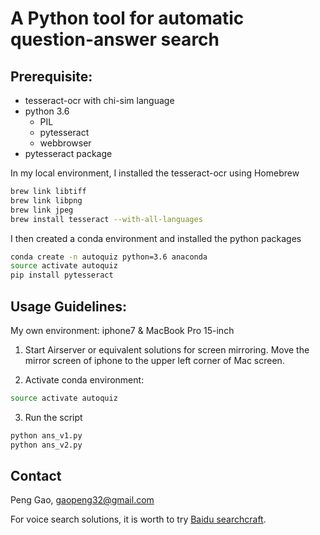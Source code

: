 # A Python tool for automatic question-answer search


## Prerequisite:

* tesseract-ocr with chi-sim language
* python 3.6
	* PIL
	* pytesseract
	* webbrowser
* pytesseract package

In my local environment, I installed the tesseract-ocr using Homebrew

```bash
brew link libtiff
brew link libpng
brew link jpeg
brew install tesseract --with-all-languages
```

I then created a conda environment and installed the python packages

```bash
conda create -n autoquiz python=3.6 anaconda
source activate autoquiz
pip install pytesseract
```


## Usage Guidelines:

My own environment: iphone7 & MacBook Pro 15-inch

1. Start Airserver or equivalent solutions for screen mirroring. Move the mirror screen of iphone to the upper left corner of Mac screen.

2. Activate conda environment: 

```bash
source activate autoquiz
```

3. Run the script
	
```bash
python ans_v1.py
python ans_v2.py
```


## Contact
Peng Gao, <gaopeng32@gmail.com>

For voice search solutions, it is worth to try [Baidu searchcraft](http://secr.baidu.com/).